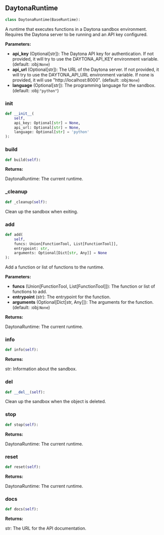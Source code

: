 <a id="camel.runtimes.daytona_runtime"></a>

<a id="camel.runtimes.daytona_runtime.DaytonaRuntime"></a>

## DaytonaRuntime

```python
class DaytonaRuntime(BaseRuntime):
```

A runtime that executes functions in a Daytona sandbox environment.
Requires the Daytona server to be running and an API key configured.

**Parameters:**

- **api_key** (Optional[str]): The Daytona API key for authentication. If not provided, it will try to use the DAYTONA_API_KEY environment variable. (default: :obj:`None`)
- **api_url** (Optional[str]): The URL of the Daytona server. If not provided, it will try to use the DAYTONA_API_URL environment variable. If none is provided, it will use "http://localhost:8000". (default: :obj:`None`)
- **language** (Optional[str]): The programming language for the sandbox. (default: :obj:`"python"`)

<a id="camel.runtimes.daytona_runtime.DaytonaRuntime.__init__"></a>

### __init__

```python
def __init__(
    self,
    api_key: Optional[str] = None,
    api_url: Optional[str] = None,
    language: Optional[str] = 'python'
):
```

<a id="camel.runtimes.daytona_runtime.DaytonaRuntime.build"></a>

### build

```python
def build(self):
```

**Returns:**

  DaytonaRuntime: The current runtime.

<a id="camel.runtimes.daytona_runtime.DaytonaRuntime._cleanup"></a>

### _cleanup

```python
def _cleanup(self):
```

Clean up the sandbox when exiting.

<a id="camel.runtimes.daytona_runtime.DaytonaRuntime.add"></a>

### add

```python
def add(
    self,
    funcs: Union[FunctionTool, List[FunctionTool]],
    entrypoint: str,
    arguments: Optional[Dict[str, Any]] = None
):
```

Add a function or list of functions to the runtime.

**Parameters:**

- **funcs** (Union[FunctionTool, List[FunctionTool]]): The function or list of functions to add.
- **entrypoint** (str): The entrypoint for the function.
- **arguments** (Optional[Dict[str, Any]]): The arguments for the function. (default: :obj:`None`)

**Returns:**

  DaytonaRuntime: The current runtime.

<a id="camel.runtimes.daytona_runtime.DaytonaRuntime.info"></a>

### info

```python
def info(self):
```

**Returns:**

  str: Information about the sandbox.

<a id="camel.runtimes.daytona_runtime.DaytonaRuntime.__del__"></a>

### __del__

```python
def __del__(self):
```

Clean up the sandbox when the object is deleted.

<a id="camel.runtimes.daytona_runtime.DaytonaRuntime.stop"></a>

### stop

```python
def stop(self):
```

**Returns:**

  DaytonaRuntime: The current runtime.

<a id="camel.runtimes.daytona_runtime.DaytonaRuntime.reset"></a>

### reset

```python
def reset(self):
```

**Returns:**

  DaytonaRuntime: The current runtime.

<a id="camel.runtimes.daytona_runtime.DaytonaRuntime.docs"></a>

### docs

```python
def docs(self):
```

**Returns:**

  str: The URL for the API documentation.
